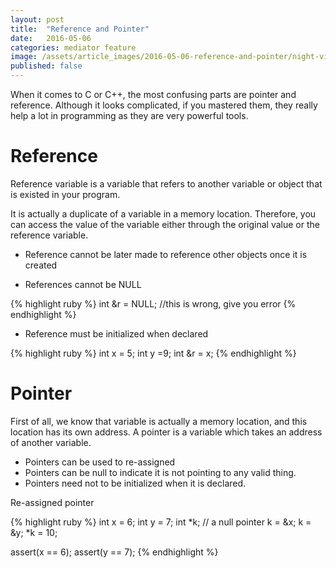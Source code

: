 ```yaml
---
layout: post
title:  "Reference and Pointer"
date:   2016-05-06
categories: mediator feature
image: /assets/article_images/2016-05-06-reference-and-pointer/night-view.jpg
published: false
---
```

When it comes to C or C++, the most confusing parts are pointer and reference. Although it looks complicated, if you mastered them, they really help a lot in programming as they are very powerful tools.  

# Reference

Reference variable is a variable that refers to another variable or object that is existed in your program.  

It is actually a duplicate of a variable in a memory location. Therefore, you can access the value of the variable either through the original value or the reference variable.

* Reference cannot be later made to reference other objects once it is created  

* References cannot be NULL

{% highlight ruby %}
int &r = NULL; //this is wrong, give you error
{% endhighlight %}

* Reference must be initialized when declared

{% highlight ruby %}
int x = 5;
int y =9;
int &r = x;
{% endhighlight %}

# Pointer

First of all, we know that variable is actually a memory location, and this location has its own address. A pointer is a variable which takes an address of another variable.

* Pointers can be used to re-assigned
* Pointers can be null to indicate it is not pointing to any valid thing.
* Pointers need not to be initialized when it is declared.

Re-assigned pointer

{% highlight ruby %}
int x = 6;
int y = 7;
int *k;  // a null pointer
k = &x;
k = &y;
*k = 10;

assert(x == 6);
assert(y == 7);
{% endhighlight %}
